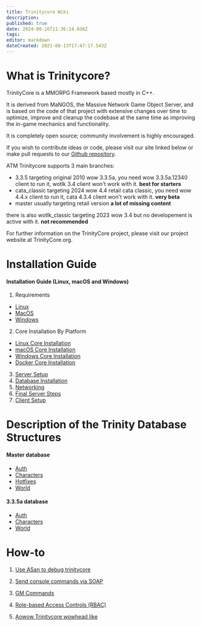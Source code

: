 ```yaml
---
title: Trinitycore Wiki
description: 
published: true
date: 2024-08-16T11:36:14.036Z
tags: 
editor: markdown
dateCreated: 2021-08-13T17:47:17.543Z
---
```


# What is Trinitycore?
TrinityCore is a MMORPG Framework based mostly in C++.

It is derived from MaNGOS, the Massive Network Game Object Server, and is based on the code of that project with extensive changes over time to optimize, improve and cleanup the codebase at the same time as improving the in-game mechanics and functionality.

It is completely open source; community involvement is highly encouraged.

If you wish to contribute ideas or code, please visit our site linked below or make pull requests to our [Github repository](https://github.com/TrinityCore/).

ATM Trinitycore supports 3 main branches:

- 3.3.5 targeting original 2010 wow 3.3.5a, you need wow 3.3.5a.12340 client to run it, wotlk 3.4 client won't work with it. **best for starters**
- cata_classic targeting 2024 wow 4.4 retail cata classic, you need wow 4.4.x client to run it, cata 4.3.4 client won't work with it. **very beta**
- master usually targeting retail version **a lot of missing content**

there is also wotlk_classic targeting 2023 wow 3.4 but no developement is active with it. **not recommended**

For further information on the TrinityCore project, please visit our project website at TrinityCore.org.

# Installation Guide

#### Installation Guide (Linux, macOS and Windows)

1. Requirements 
- [Linux](/install/requirements/linux) 
- [MacOS](/install/requirements/macos)
- [Windows](/install/requirements/windows)
2. Core Installation By Platform
- [Linux Core Installation](/install/Core-Installation/linux-core-installation)
- [macOS Core Installation](/install/Core-Installation/macOS-core-installation)
- [Windows Core Installation](/install/Core-Installation/windows-core-installation)
- [Docker Core Installation](/install/Core-Installation/Docker)
3. [Server Setup](/install/Server-Setup)
4. [Database Installation](/install/Database-Installation)
5. [Networking](/install/Networking)
6. [Final Server Steps](/install/Final-Server-Steps)
7. [Client Setup](/install/Client-Setup)

# Description of the Trinity Database Structures
#### Master database
- [Auth](/database/master/auth/home)
- [Characters](/database/master/characters/home)
- [Hotfixes](/database/master/hotfixes/home)
- [World](/database/master/world/home)

#### 3.3.5a database
- [Auth](/database/335/auth/home)
- [Characters](/database/335/characters/home)
- [World](/database/335/world/home)

# How-to
1. [Use ASan to debug trinitycore](/how-to/asan)
2. [Send console commands via SOAP](/how-to/SOAP)
3. [GM Commands](/how-to/gm-commands)
4. [Role-based Access Controls (RBAC)](/how-to/RBAC)

5. [Aowow Trinitycore wowhead like](https://aowow.trinitycore.info/)

